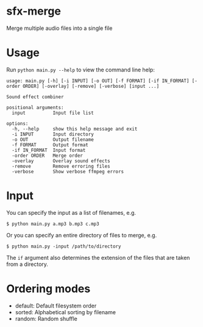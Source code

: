 # sfx-merge

Merge multiple audio files into a single file

# Usage

Run `python main.py --help` to view the command line help:

    usage: main.py [-h] [-i INPUT] [-o OUT] [-f FORMAT] [-if IN_FORMAT] [-order ORDER] [-overlay] [-remove] [-verbose] [input ...]

    Sound effect combiner

    positional arguments:
      input          Input file list

    options:
      -h, --help     show this help message and exit
      -i INPUT       Input directory
      -o OUT         Output filename
      -f FORMAT      Output format
      -if IN_FORMAT  Input format
      -order ORDER   Merge order
      -overlay       Overlay sound effects
      -remove        Remove erroring files
      -verbose       Show verbose ffmpeg errors

# Input

You can specify the input as a list of filenames, e.g.

    $ python main.py a.mp3 b.mp3 c.mp3

Or you can specify an entire directory of files to merge, e.g.

    $ python main.py -input /path/to/directory

The `if` argument also determines the extension of the files that are taken from a directory.

# Ordering modes

-   default: Default filesystem order
-   sorted: Alphabetical sorting by filename
-   random: Random shuffle
